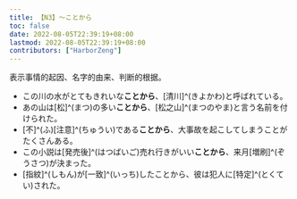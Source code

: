 ```yaml
---
title: 【N3】～ことから
toc: false
date: 2022-08-05T22:39:19+08:00
lastmod: 2022-08-05T22:39:19+08:00
contributors: ["HarborZeng"]
---
```


表示事情的起因、名字的由来、判断的根据。

- この川の水がとてもきれいな**ことから**、[清川]^(きよかわ)と呼ばれている。
- あの山は[松]^(まつ)の多い**ことから**、[松之山]^(まつのやま)と言う名前を付けられた。
- [不]^(ふ)[注意]^(ちゅうい)である**ことから**、大事故を起こしてしまうことがたくさんある。
- この小説は[発売後]^(はつばいご)売れ行きがいい**ことから**、来月[増刷]^(ぞうさつ)が決まった。
- [指紋]^(しもん)が[一致]^(いっち)したことから、彼は犯人に[特定]^(とくてい)された。

